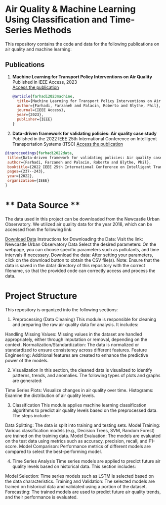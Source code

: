 # Air Quality & Machine Learning Using Classification and Time-Series Methods

This repository contains the code and data for the following publications on air quality and machine learning:

## Publications
1. **Machine Learning for Transport Policy Interventions on Air Quality**  
   Published in IEEE Access, 2023  
   [Access the publication](https://ieeexplore.ieee.org/document/10114913)  
   
   ```bibtex
   @article{farhadi2023machine,
     title={Machine Learning for Transport Policy Interventions on Air Quality},
     author={Farhadi, Farzaneh and Palacin, Roberto and Blythe, Phil},
     journal={IEEE Access},
     year={2023},
     publisher={IEEE}
   }
   
2. **Data-driven framework for validating policies: Air quality case study**
Published in the 2022 IEEE 25th International Conference on Intelligent Transportation Systems (ITSC)
 [Access the publication](https://ieeexplore.ieee.org/abstract/document/9922587)

 ```bibtex
@inproceedings{farhadi2022data,
  title={Data-driven framework for validating policies: Air quality case study},
  author={Farhadi, Farzaneh and Palacin, Roberto and Blythe, Phil},
  booktitle={2022 IEEE 25th International Conference on Intelligent Transportation Systems (ITSC)},
  pages={237--243},
  year={2022},
  organization={IEEE}
}
```

# ** Data Source **
The data used in this project can be downloaded from the Newcastle Urban Observatory. We utilized air quality data for the year 2018, which can be accessed from the following link:

[Download Data](https://newcastle.urbanobservatory.ac.uk/data/agg/3600/years/2018)
Instructions for Downloading the Data:
Visit the link: Newcastle Urban Observatory Data
Select the desired parameters: On the webpage, you can choose specific parameters such as pollutants, and time intervals if necessary.
Download the data: After setting your parameters, click on the download button to obtain the CSV file(s).
Note:
Ensure that the data is saved in the data/ directory of this repository with the correct filename, so that the provided code can correctly access and process the data.

# Project Structure
This repository is organized into the following sections:

1. Preprocessing (Data Cleaning)
This module is responsible for cleaning and preparing the raw air quality data for analysis. It includes:

Handling Missing Values: Missing values in the dataset are handled appropriately, either through imputation or removal, depending on the context.
Normalization/Standardization: The data is normalized or standardized to ensure consistency across different features.
Feature Engineering: Additional features are created to enhance the predictive power of the models.

2. Visualization
In this section, the cleaned data is visualized to identify patterns, trends, and anomalies. The following types of plots and graphs are generated:

Time Series Plots: Visualize changes in air quality over time.
Histograms: Examine the distribution of air quality levels.

3. Classification
This module applies machine learning classification algorithms to predict air quality levels based on the preprocessed data. The steps include:

Data Splitting: The data is split into training and testing sets.
Model Training: Various classification models (e.g., Decision Trees, SVM, Random Forest) are trained on the training data.
Model Evaluation: The models are evaluated on the test data using metrics such as accuracy, precision, recall, and F1-score.
Model Comparison: Performance metrics of different models are compared to select the best-performing model.

4. Time Series Analysis
Time series models are applied to predict future air quality levels based on historical data. This section includes:

Model Selection: Time series models such as LSTM is selected based on the data characteristics.
Training and Validation: The selected models are trained on historical data and validated using a portion of the dataset.
Forecasting: The trained models are used to predict future air quality trends, and their performance is evaluated.


